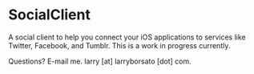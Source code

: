 # SocialClient

A social client to help you connect your iOS applications to services like Twitter, Facebook, and Tumblr. This is a work in progress currently.

Questions?  E-mail me.  larry [at] larryborsato [dot] com.
